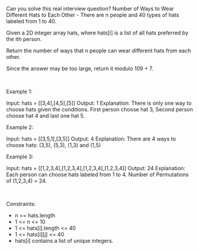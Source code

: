 Can you solve this real interview question? Number of Ways to Wear Different Hats to Each Other - There are n people and 40 types of hats labeled from 1 to 40.

Given a 2D integer array hats, where hats[i] is a list of all hats preferred by the ith person.

Return the number of ways that n people can wear different hats from each other.

Since the answer may be too large, return it modulo 109 + 7.

 

Example 1:


Input: hats = [[3,4],[4,5],[5]]
Output: 1
Explanation: There is only one way to choose hats given the conditions. 
First person choose hat 3, Second person choose hat 4 and last one hat 5.


Example 2:


Input: hats = [[3,5,1],[3,5]]
Output: 4
Explanation: There are 4 ways to choose hats:
(3,5), (5,3), (1,3) and (1,5)


Example 3:


Input: hats = [[1,2,3,4],[1,2,3,4],[1,2,3,4],[1,2,3,4]]
Output: 24
Explanation: Each person can choose hats labeled from 1 to 4.
Number of Permutations of (1,2,3,4) = 24.


 

Constraints:

 * n == hats.length
 * 1 <= n <= 10
 * 1 <= hats[i].length <= 40
 * 1 <= hats[i][j] <= 40
 * hats[i] contains a list of unique integers.
